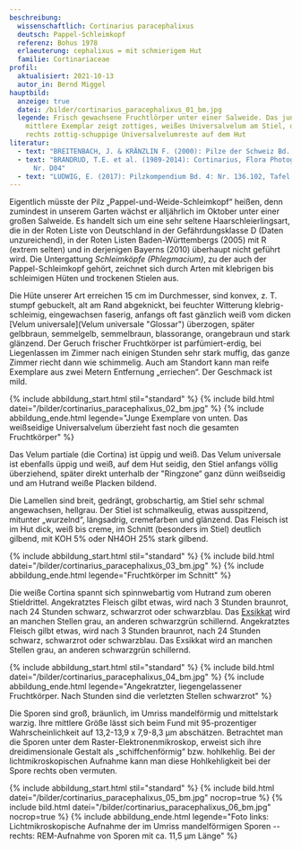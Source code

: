 ```yaml
---
beschreibung:
  wissenschaftlich: Cortinarius paracephalixus
  deutsch: Pappel-Schleimkopf
  referenz: Bohus 1978
  erlaeuterung: cephalixus = mit schmierigem Hut
  familie: Cortinariaceae
profil:
  aktualisiert: 2021-10-13
  autor_in: Bernd Miggel
hauptbild:
  anzeige: true
  datei: /bilder/cortinarius_paracephalixus_01_bm.jpg
  legende: Frisch gewachsene Fruchtlörper unter einer Salweide. Das junge,
    mittlere Exemplar zeigt zottiges, weißes Universalvelum am Stiel, das große
    rechts zottig-schuppige Universalvelumreste auf dem Hut
literatur:
  - text: "BREITENBACH, J. & KRÄNZLIN F. (2000): Pilze der Schweiz Bd. 5.: Nr. 227"
  - text: "BRANDRUD, T.E. et al. (1989-2014): Cortinarius, Flora Photographica I-V:
      Nr. D04"
  - text: "LUDWIG, E. (2017): Pilzkompendium Bd. 4: Nr. 136.102, Tafel 915"
---
```

Eigentlich müsste der Pilz „Pappel-und-Weide-Schleimkopf“ heißen, denn zumindest in unserem Garten wächst er alljährlich im Oktober unter einer großen Salweide. Es handelt sich um eine sehr seltene Haarschleierlingsart, die in der Roten Liste von Deutschland in der Gefährdungsklasse D (Daten unzureichend), in der Roten Listen Baden-Württembergs (2005) mit R (extrem selten) und in derjenigen Bayerns (2010) überhaupt nicht geführt wird. Die Untergattung *Schleimköpfe (Phlegmacium)*, zu der auch der Pappel-Schleimkopf gehört, zeichnet sich durch Arten mit klebrigen bis schleimigen Hüten und trockenen Stielen aus.

Die Hüte unserer Art erreichen 15 cm im Durchmesser, sind konvex, z. T. stumpf gebuckelt, alt am Rand abgeknickt, bei feuchter Witterung klebrig-schleimig, eingewachsen faserig, anfangs oft fast gänzlich weiß vom dicken [Velum universale](Velum universale "Glossar") überzogen, später gelbbraun, semmelgelb, semmelbraun, blassorange, orangebraun und stark glänzend. Der Geruch frischer Fruchtkörper ist parfümiert-erdig, bei Liegenlassen im Zimmer nach einigen Stunden sehr stark muffig, das ganze Zimmer riecht dann wie schimmelig. Auch am Standort kann man reife Exemplare aus zwei Metern Entfernung „erriechen“.  Der Geschmack ist mild.

{% include abbildung_start.html stil="standard" %}
{% include bild.html datei="/bilder/cortinarius_paracephalixus_02_bm.jpg" %}
{% include abbildung_ende.html legende="Junge Exemplare von unten. Das weißseidige Universalvelum überzieht fast noch die gesamten Fruchtkörper" %}

Das Velum partiale (die Cortina) ist üppig und weiß. Das Velum universale ist ebenfalls üppig und weiß, auf dem Hut seidig, den Stiel anfangs völlig überziehend, später direkt unterhalb der "Ringzone“ ganz dünn weißseidig und am Hutrand weiße Placken bildend.

Die Lamellen sind breit, gedrängt, grobschartig, am Stiel sehr schmal angewachsen, hellgrau. Der Stiel ist schmalkeulig, etwas ausspitzend, mitunter „wurzelnd“, längsadrig, cremefarben und glänzend. Das Fleisch ist im Hut dick, weiß bis creme, im Schnitt (besonders im Stiel) deutlich gilbend, mit KOH 5% oder NH4OH 25% stark gilbend.

{% include abbildung_start.html stil="standard" %}
{% include bild.html datei="/bilder/cortinarius_paracephalixus_03_bm.jpg" %}
{% include abbildung_ende.html legende="Fruchtkörper im Schnitt" %}

Die weiße Cortina spannt sich spinnwebartig vom Hutrand zum oberen Stieldrittel. Angekratztes Fleisch gilbt etwas, wird nach 3 Stunden braunrot, nach 24 Stunden schwarz, schwarzrot oder schwarzblau. Das [Exsikkat](Exsikkat "Glossar") wird an manchen Stellen grau, an anderen schwarzgrün schillernd. Angekratztes Fleisch gilbt etwas, wird nach 3 Stunden braunrot, nach 24 Stunden schwarz, schwarzrot oder schwarzblau. Das Exsikkat wird an manchen Stellen grau, an anderen schwarzgrün schillernd.

{% include abbildung_start.html stil="standard" %}
{% include bild.html datei="/bilder/cortinarius_paracephalixus_04_bm.jpg" %}
{% include abbildung_ende.html legende="Angekratzter, liegengelassener Fruchtkörper. Nach Stunden sind die verletzten Stellen schwarzrot" %}

Die Sporen sind groß, bräunlich, im Umriss mandelförmig und mittelstark warzig. Ihre mittlere Größe lässt sich beim Fund mit 95-prozentiger Wahrscheinlichkeit auf 13,2-13,9 x 7,9-8,3 µm abschätzen. Betrachtet man die Sporen unter dem Raster-Elektronenmikroskop, erweist sich ihre dreidimensionale Gestalt als „schiffchenförmig“ bzw. hohlkehlig. Bei der lichtmikroskopischen Aufnahme kann man diese Hohlkehligkeit bei der Spore rechts oben vermuten.

{% include abbildung_start.html stil="standard" %}
{% include bild.html datei="/bilder/cortinarius_paracephalixus_05_bm.jpg" nocrop=true %}
{% include bild.html datei="/bilder/cortinarius_paracephalixus_06_bm.jpg" nocrop=true %}
{% include abbildung_ende.html legende="Foto links: Lichtmikroskopische Aufnahme der im Umriss mandelförmigen Sporen  --  rechts: REM-Aufnahme von Sporen mit ca. 11,5 µm Länge" %}
